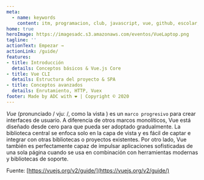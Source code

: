 ```yaml
---
meta:
  - name: keywords
    content: itm, programacion, club, javascript, vue, github, escolar, java, web, blog, universidad, itmerida, club de programacion itm, vuepress, clubdeprogramacionitm
home: true
heroImage: https://imagesadc.s3.amazonaws.com/eventos/VueLaptop.png
tagline: ''
actionText: Empezar →
actionLink: /guide/
features:
- title: Introducción
  details: Conceptos básicos & Vue.js Core
- title: Vue CLI
  details: Estructura del proyecto & SPA
- title: Conceptos avanzados
  details: Enrutamiento, HTTP, Vuex
footer: Made by ADC with ❤️ | Copyright © 2020
---
```


*Vue* (pronunciado / vjuː /, como la vista ) es un `marco progresivo` para crear interfaces de usuario. A diferencia de otros marcos monolíticos, Vue está diseñado desde cero para que pueda ser adoptado gradualmente. La biblioteca central se enfoca solo en la capa de vista y es fácil de captar e integrar con otras bibliotecas o proyectos existentes. Por otro lado, Vue también es perfectamente capaz de impulsar aplicaciones sofisticadas de una sola página cuando se usa en combinación con herramientas modernas y bibliotecas de soporte.

Fuente: [https://vuejs.org/v2/guide/](https://vuejs.org/v2/guide/)